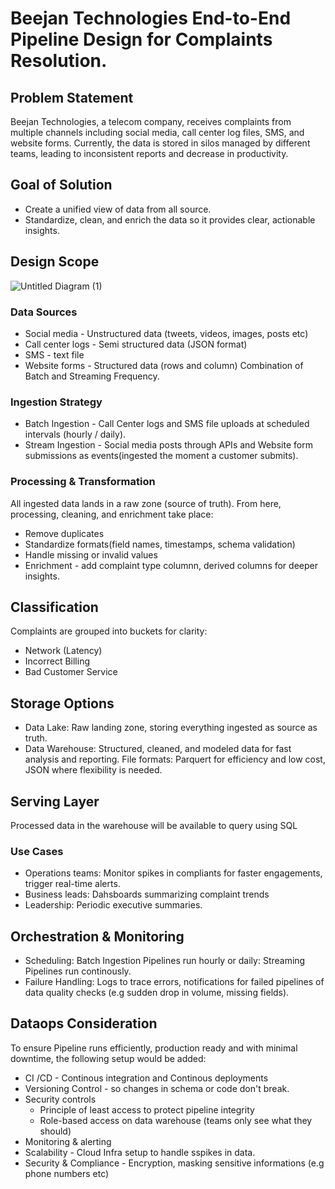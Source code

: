 # Beejan Technologies End-to-End Pipeline Design for Complaints Resolution.

## Problem Statement
Beejan Technologies, a telecom company, receives complaints from multiple channels including social media, call center log files, SMS, and website forms. Currently, the data is stored in silos managed by different teams, leading to inconsistent reports and decrease in productivity.

## Goal of Solution
- Create a unified view of data from all source.
- Standardize, clean, and enrich the data so it provides clear, actionable insights.


## Design Scope

![Untitled Diagram (1)](https://github.com/user-attachments/assets/2584b1c5-7a80-4604-b71e-adfc46e5d855)




### Data Sources 
- Social media - Unstructured data (tweets, videos, images, posts etc)
- Call center logs - Semi structured data (JSON format)
- SMS - text file
- Website forms - Structured data (rows and column)
  Combination of Batch and Streaming Frequency.

### Ingestion Strategy
- Batch Ingestion - Call Center logs and SMS file uploads at scheduled intervals (hourly / daily).
- Stream Ingestion - Social media posts through APIs and Website form submissions as events(ingested the moment a customer submits).

### Processing & Transformation
All ingested data lands in a raw zone (source of truth). From here, processing, cleaning, and enrichment take place:
- Remove duplicates
- Standardize formats(field names, timestamps, schema validation)
- Handle missing or invalid values
- Enrichment - add complaint type columnn, derived columns for deeper insights.

## Classification
Complaints are grouped into buckets for clarity:
- Network (Latency)
- Incorrect Billing
- Bad Customer Service

## Storage Options
- Data Lake: Raw landing zone, storing everything ingested as source as truth.
- Data Warehouse: Structured, cleaned, and modeled data for fast analysis and reporting.
  File formats: Parquert for efficiency and low cost, JSON where flexibility is needed.


## Serving Layer
Processed data in the warehouse will be available to query using SQL

### Use Cases
- Operations teams: Monitor spikes in compliants for faster engagements, trigger real-time alerts.
- Business leads: Dahsboards summarizing complaint trends
- Leadership: Periodic executive summaries.

## Orchestration & Monitoring
- Scheduling: Batch Ingestion Pipelines run hourly or daily: Streaming Pipelines run continously.
- Failure Handling: Logs to trace errors, notifications for failed pipelines of data quality checks (e.g sudden drop in volume, missing fields).

## Dataops Consideration
To ensure Pipeline runs efficiently, production ready and with minimal downtime, the following setup would be added: 
- CI /CD - Continous integration and Continous deployments
- Versioning Control - so changes in schema or code don't break.
- Security controls
     - Principle of least access to protect pipeline integrity
     - Role-based access on data warehouse (teams only see what they should)   
- Monitoring & alerting
- Scalability - Cloud Infra setup to handle sspikes in data.
- Security & Compliance - Encryption, masking sensitive informations (e.g phone numbers etc)

